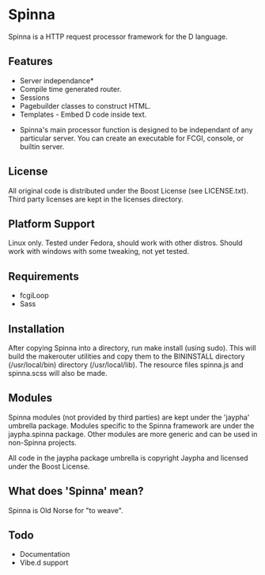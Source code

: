 Spinna
======

Spinna is a HTTP request processor framework for the D language.


Features
--------

- Server independance*
- Compile time generated router.
- Sessions
- Pagebuilder classes to construct HTML.
- Templates - Embed D code inside text.

* Spinna's main processor function is designed to be independant of any particular server.
You can create an executable for FCGI, console, or builtin server.

License
-------

All original code is distributed under the Boost License
(see LICENSE.txt). Third party licenses are kept in the licenses
directory.

Platform Support
----------------

Linux only. Tested under Fedora, should work with other distros. Should work with windows
with some tweaking, not yet tested.

Requirements
------------

- fcgiLoop
- Sass

Installation
------------

After copying Spinna into a directory, run make install (using sudo). This will build the
makerouter utilities and copy them to the BININSTALL directory
(/usr/local/bin) directory (/usr/local/lib). The resource files spinna.js and spinna.scss will also be made.

Modules
-------

Spinna modules (not provided by third parties) are kept under the 'jaypha' umbrella package.
Modules specific to the Spinna framework are under the jaypha.spinna package. Other modules
are more generic and can be used in non-Spinna projects.

All code in the jaypha package umbrella is copyright Jaypha and licensed under the
Boost License.

What does 'Spinna' mean?
------------------------

Spinna is Old Norse for "to weave".

Todo
----

- Documentation
- Vibe.d support
